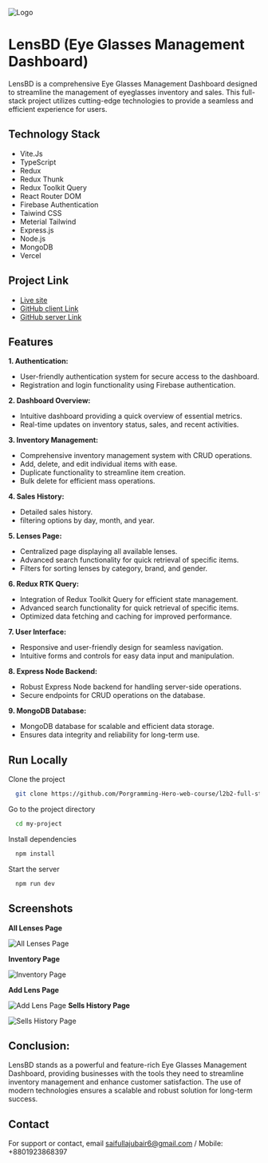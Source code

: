 ﻿![Logo](https://i.ibb.co/cwPfPRD/E74-B1138151-1-hd.jpg)

# LensBD (Eye Glasses Management Dashboard)

LensBD is a comprehensive Eye Glasses Management Dashboard designed to streamline the management of eyeglasses inventory and sales. This full-stack project utilizes cutting-edge technologies to provide a seamless and efficient experience for users.

## Technology Stack

- Vite.Js
- TypeScript
- Redux
- Redux Thunk
- Redux Toolkit Query
- React Router DOM
- Firebase Authentication
- Taiwind CSS
- Meterial Tailwind
- Express.js
- Node.js
- MongoDB
- Vercel

## Project Link

- [Live site](https://lensbd.netlify.app/)
- [GitHub client Link](https://github.com/SaifullaJubair/lens-bd-client)
- [GitHub server Link](https://github.com/SaifullaJubair/lens-bd-server)

## Features

**1. Authentication:**

- User-friendly authentication system for secure access to the dashboard.
- Registration and login functionality using Firebase authentication.

**2. Dashboard Overview:**

- Intuitive dashboard providing a quick overview of essential metrics.
- Real-time updates on inventory status, sales, and recent activities.

**3. Inventory Management:**

- Comprehensive inventory management system with CRUD operations.
- Add, delete, and edit individual items with ease.
- Duplicate functionality to streamline item creation.
- Bulk delete for efficient mass operations.

**4. Sales History:**

- Detailed sales history.
- filtering options by day, month, and year.

**5. Lenses Page:**

- Centralized page displaying all available lenses.
- Advanced search functionality for quick retrieval of specific items.
- Filters for sorting lenses by category, brand, and gender.

**6. Redux RTK Query:**

- Integration of Redux Toolkit Query for efficient state management.
- Advanced search functionality for quick retrieval of specific items.
- Optimized data fetching and caching for improved performance.

**7. User Interface:**

- Responsive and user-friendly design for seamless navigation.
- Intuitive forms and controls for easy data input and manipulation.

**8. Express Node Backend:**

- Robust Express Node backend for handling server-side operations.
- Secure endpoints for CRUD operations on the database.

**9. MongoDB Database:**

- MongoDB database for scalable and efficient data storage.
- Ensures data integrity and reliability for long-term use.

## Run Locally

Clone the project

```bash
  git clone https://github.com/Porgramming-Hero-web-course/l2b2-full-stack-a5-client-side-SaifullaJubair
```

Go to the project directory

```bash
  cd my-project
```

Install dependencies

```bash
  npm install
```

Start the server

```bash
  npm run dev
```

## Screenshots

**All Lenses Page**

![All Lenses Page](https://i.ibb.co/c17fKRm/Screenshot-2024-02-03-015644.png)

**Inventory Page**

![Inventory Page](https://i.ibb.co/ymTwWFq/Screenshot-2024-02-03-015748.png)

**Add Lens Page**

![Add Lens Page](https://i.ibb.co/XkJwxbW/Screenshot-2024-02-03-015857.png)
**Sells History Page**

![Sells History Page](https://i.ibb.co/gMkBRHs/Screenshot-2024-02-03-015924.png)

## Conclusion:

LensBD stands as a powerful and feature-rich Eye Glasses Management Dashboard, providing businesses with the tools they need to streamline inventory management and enhance customer satisfaction. The use of modern technologies ensures a scalable and robust solution for long-term success.

## Contact

For support or contact, email saifullajubair6@gmail.com /
Mobile: +8801923868397
